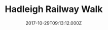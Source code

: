 ---
date: 2017-10-29T09:13:12.000Z
title: Hadleigh Railway Walk
latitude: 52.04096961126445
longitude: 0.9595656394958496
category: checkin
---